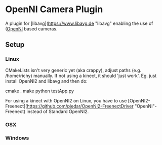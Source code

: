 # OpenNI Camera Plugin
A plugin for [libavg](https://www.libavg.de "libavg" enabling the use of ([OpenNI](http://www.openni.org "OpenNI") based cameras.

## Setup

### Linux
CMakeLists isn't very generic yet (aka crappy), adjust paths (e.g. /home/richy) manually.
If not using a kinect, it should 'just work'. Eg. just install OpenNI2 and libavg and then do:

cmake .
make
python testApp.py

For using a kinect with OpenNI2 on Linux, you have to use [OpenNI2-Freenect](https://github.com/piedar/OpenNI2-FreenectDriver "OpenNI"-Freenect) instead of Standard OpenNI2.


### OSX
### Windows
